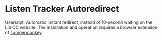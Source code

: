 # Listen Tracker Autoredirect

Usersript. Automatic instant redirect, instead of 10-second waiting on the Litr.CC website.
The installation and operation requires a browser extension of [Tampermonkey](https://www.tampermonkey.net).